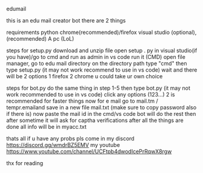 edumail

this is an edu mail creator bot there are 2 things

requirements
python
chrome(recommended)/firefox
visual studio (optional), (recommended)
A pc (LoL)
 
steps for setup.py
download and unzip file
open setup . py in visual studio(if you have)/go to cmd and run as admin
in vs code run it
(CMD) open file manager, go to edu mail directory
on the directory path type "cmd"
then type setup.py (it may not work recommend to use in vs code)
wait and there will be 2 options 1 firefox 2 chrome u could take ur own choice
 
steps for bot.py 
do the same thing in step 1-5
then type bot.py (it may not work  recommended to use in vs code)
click any options (123...) 2 is recommended for faster things
now for e mail go to mail.tm / tempr.emailand save in a new file mail.txt (make sure to copy password also if there is)
now paste the mail id in the cmd/vs code
bot will do the rest 
then after sometime it will ask for captha verifications
after all the things are done all info will be in myacc.txt
 
thats all if u have any probs
pls come in my discord https://discord.gg/wmdrBZ5EMV
my youtube https://www.youtube.com/channel/UCFtpb4dwodIcePrRqwX8rgw

thx for reading
